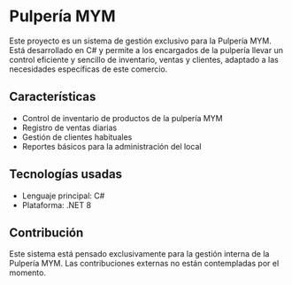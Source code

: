 # Pulpería MYM

Este proyecto es un sistema de gestión exclusivo para la Pulpería MYM. Está desarrollado en C# y permite a los encargados de la pulpería llevar un control eficiente y sencillo de inventario, ventas y clientes, adaptado a las necesidades específicas de este comercio.

## Características

- Control de inventario de productos de la pulpería MYM
- Registro de ventas diarias
- Gestión de clientes habituales
- Reportes básicos para la administración del local

## Tecnologías usadas

- Lenguaje principal: C#
- Plataforma: .NET 8

## Contribución

Este sistema está pensado exclusivamente para la gestión interna de la Pulpería MYM. Las contribuciones externas no están contempladas por el momento.
